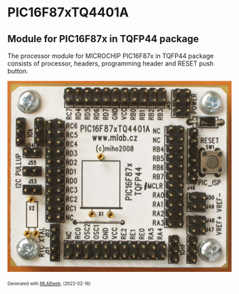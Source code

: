 <!--- PrjInfo ---> <!--- Please remove this line after manually editing --->
<!--- 00a56be08b96043df9e37d6aff7b6990 --->
<!--- Created:2022-02-16 21:48:46.803730: ---> 
<!--- Author:: ---> 
<!--- AuthorEmail:: ---> 
<!--- Tags:: ---> 
<!--- Ust:: ---> 
<!--- Label --->
<!--- ELabel ---> 
<!--- Name:PIC16F87xTQ4401A: --->
# PIC16F87xTQ4401A
<!--- LongName --->
## Module for PIC16F87x in TQFP44 package
<!--- ELongName ---> 

<!--- Lead --->
The processor module for MICROCHIP PIC16F87x in TQFP44 package consists of processor, headers, programming header and RESET push button.
<!--- ELead ---> 

![PIC16F87xTQ4401A](doc/img/PIC16F87xTQ4401A_top.jpg) 


<!--- Description --->
<!--- EDescription --->
<!--- Content --->
<!--- EContent --->
<sub><sup> Generated with [MLABweb](https://github.com/MLAB-project/MLABweb). (2022-02-16)</sup></sub>